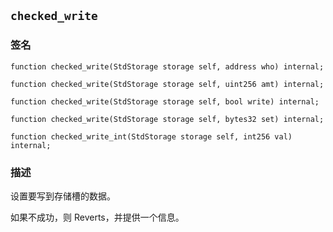 ## `checked_write`

### 签名

```solidity
function checked_write(StdStorage storage self, address who) internal;
```

```solidity
function checked_write(StdStorage storage self, uint256 amt) internal;
```

```solidity
function checked_write(StdStorage storage self, bool write) internal;
```

```solidity
function checked_write(StdStorage storage self, bytes32 set) internal;
```

```solidity
function checked_write_int(StdStorage storage self, int256 val) internal;
```

### 描述

设置要写到存储槽的数据。

如果不成功，则 Reverts，并提供一个信息。
